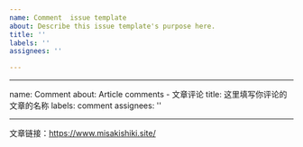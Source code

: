 ```yaml
---
name: Comment  issue template
about: Describe this issue template's purpose here.
title: ''
labels: ''
assignees: ''

---
```


---
name: Comment
about: Article comments - 文章评论
title: 这里填写你评论的文章的名称 
labels: comment
assignees: ''

---

文章链接：<https://www.misakishiki.site/>

<!-- 
- 发起前请先检查是否已存在该文章 Issue。请不要重复建立相同 Issue。
- 请替换上方文章链接为你评论的文章链接。
- 请在发起后的 Issue 中再进行评论。

谢谢配合！
-->
